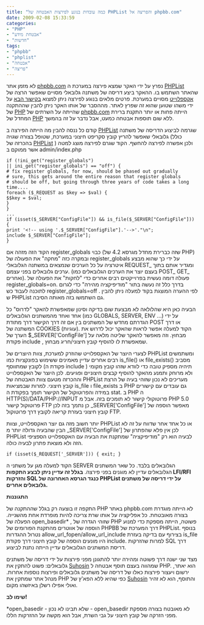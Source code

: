 ```yaml
---
title: "כמה עובדות בנוגע לפירצות האבטחה של PHPList והפריצה אל phpbb.com"
date: 2009-02-08 15:33:59
categories: 
- "PHP"
- "אבטחת מידע"
- "חדשות"
tags: 
- "phpbb"
- "phplist"
- "אבטחה"
- "פריצה"
---
```


לא מזמן אתר <a href="http://www.phpbb.com" target="_blank">phpbb.com</a> נפרץ על ידי האקר שמצא פירצה במערכת ה <a href="http://www.phplist.com" target="_blank">PHPList</a> שהאתר השתמש בו. ההאקר ביצע דריסה של משתנה גלובאלי מסויים שאפשר הרצה של <a href="http://www.milw0rm.com/exploits/7778" target="_blank">אקספלוייט</a> מסויים במערכת. פרטים מלאים בנוגע לפירצה ניתן למצוא <a href="http://hackedphpbb.blogspot.com/2009/01/place-holder.html" target="_blank">בקישור הבא</a> על ידי משהו שטוען שהוא זה שפרץ לאתר. מההסבר של אותו האקר ניתן להבין שההתקנה של <a href="http://www.php.net" target="_blank">PHP</a> שהייתה על השרתים של <a href="http://www.phpbb.com" target="_blank">phpbb.com</a> הייתה פחות או יותר התקנת ברירת המחדל של <a href="http://www.php.net" target="_blank">PHP</a> ללא שום תוספות אבטחה כמעט, אבל נדבר על זה בהמשך.

<!--more-->קודם כל ננסה להבין מה הייתה הפירצה ב <a href="http://www.phplist.com" target="_blank">PHPList</a> שגרמה לביצוע הדריסה של משתנה גלובאלי שאפשר להריץ קובץ סקריפט חיצוני במערכת, שטופל בצורה שגויה (כולל בהכרזה של <a href="http://www.phplist.com" target="_blank">PHPList</a> ) ולכן אפשרה לפירצה להחשף. הקוד שגרם לפירצה מוצג למטה אשר ממוקם ב admin/index.php

```
if (!ini_get("register_globals")
|| ini_get("register_globals") == "off") {
# fix register globals, for now, should be phased out gradually
# sure, this gets around the entire reason that register globals
# should be off, but going through three years of code takes a long time....
foreach ($_REQUEST as $key => $val) {
$$key = $val;
}
}
...
if (isset($_SERVER["ConfigFile"]) && is_file($_SERVER["ConfigFile"])) {
print '<!-- using '.$_SERVER["ConfigFile"].'-->'."\n";
include $_SERVER["ConfigFile"];
}
```

הקוד הזה מזהה אם register_globals כבוי (שזה כברירת מחדל מגרסא 4.2 של PHP) ובמקרה כזה "מחקה" את הפעולה של register_globals על ידי כך שהוא מבצע איטרציה על כל הערכים שנמצאים במשתנה הגלובאלי REQUEST_ ומגדיר אותם בתוך ערכים גלובאלים בפני עצמם. (בעצם יוצר את הערכים הגלובאלים כמו POST_ GET_ ואחרים). פעולה דומה נעשית בפרוייקטים רבים אחרים כדי "לחקות" את הפעולה של register_globals=on. בדרך כלל זה נעשה בתור "מודיפיקציה מהירה" כדי לגרום לתוכנה לעבוד כש register_globals=off . לפי ההערה המוצגת בקוד למעלה ניתן להבין ש PHPList גם השתמשו בזה מאותה הסיבה.

הבעיה כאן היא שהלולאה לא מבצעת שום בדיקה וסינון שמאפשרת להאקר "לדרוס" כל אחד ואחד מהמשתנים הגלובאלים (כמו GLOBALS, SERVER, ENV ...) על ידי הגדרתם מחדש של המשתנים בין אם זה דרך הקישור דרך מתודת POST או דרך המשתנה של COOKIES (עוגיות). הקוד למעלה אפשר לראות שהאקר יכול לדרוש את הערך של $_SERVER['ConfigFile'] מבחוץ. וזה מאפשר להאקר שליטה מלאה על פקודת include , שמאפשרת לו להוסיף קובץ חיצוני/חריג מבחוץ.

לצערי היוצר של האקספלוייט שהוזרק למערכת, צוות היוצרים של PHPList ומשתמשים רבים אחרים עדיין מאמינים ששימוש בפונקציות כמו is_file() או file_exists() מסביב לקובץ שמתווסף (פקודת ה include ) תיהיה מספיק טובה כדי לוודא שזהו קובץ מקומי ולא מרוחק ותמנע מהאקר להוסיף קבצים חיצוניים ופגיעים. לכן היוצר של האקספלוייט וההכרזה מטעם צוות האבטחה של PHPList מעריכים לא נכון שזוהי בעיה של הרצת קובץ חיצוני. למרות שבמציאות is_file ו file_exists ב PHP גם עובדים עם קישורים במידה והפרוטוקול של הקישור תומך בפקודת ה stat. ב PHP ה HTTP(S)/DATA/PHP://INPUT פרוטוקולי קישור לא תומכים בזה. אבל מ PHP 5.0 פרוטוקול קישור FTP כן נתמך בזה לכן _SERVER['ConfigFile'] מאפשר הוספה של קובץ חיצוני בעזרת קריאה לקובץ דרך פרוטוקול FTP.

יותר חשוב מזה גם יוצר האקספלוייט, וצוות PHPList או כל אחד אחר שדווח על זה לא הבין שהבעיה גדולה יותר מ _SERVER['ConfigFile'] לכן אין פלא שהפתרון של PHPList לבעיה הוא רק "מודיפיקציה" שמתקנת את הבעיה עם האקספלוייט הספציפי הזה ולא מוצאת פתרון לבעיה כולה.

```
if (isset($_REQUEST['_SERVER'])) { exit; }
```

הקוד למעלה מגן על משתני ה SERVER הגלובאלים בלבד. כל שאר המשתנים הגלובאלים עדיין לא מוגנים בפני פירצה. <strong>בגלל זה עדיין ניתן לבצע התקפות LFI/RFI והזרקות SQL כנגד הגרסא האחרונה של PHPList על ידי דריסה של משתנים גלובאלים אחרים.</strong>

<strong>התגוננות</strong>

התקפה זו בוצעה רק בגלל שההתקנה של PHP באתר phpbb.com לא הייתה מוגדרת בצורה מאובטחת. כל אפליקציה על אותו שרת צריכה להיות מופרדת אחת מהשנייה. הפעלה של open_basedir* , שזוהי הגדרה של PHP פשוטה, הייתה מספקת כדי למנוע הוספה של אווטרים מהתקנת הפורומים של PHPBB דרך המערכת של PHPList. בנוסף נטרול ההגדרות allow_url_fopen/allow_url_include בצירוף עם בדיקה בעזרת is_file היו מונעים הוספה של קובץ חיצוני דרך פקודת include. למרות שהזרקות SQL דרך דריסת המשתנים הגלובאלים עדיין הייתה נתנת לביצוע.

מצד שני ישנה דרך פשוטה ומהירה יותר להתגונן מפני פירצות על ידי דריסה של משתנים גלובאלים: פשוט להתקין את <a href="http://www.suhosin.org/">Suhosin</a> שמהווה בעצם תוסף אבטחה ל PHP. הוא יאתר, ירשום ויעצור פירצות כאלו של דריסה של משתנים גלובאלים ופירצות נוספות אחרות. מנהל אתר שמתקין את PHP כפי שהיא ללא הפא'ץ של <a href="http://www.suhosin.org/">Suhosin</a> והתוסף, הוא לא זהיר ואולי אפילו רשלן באיזשהו מקום.

<strong>שימו לב!</strong>

*open_basedir - שלא תבינו לא נכון - open_basedir לא מאובטח בצורה מספקת מפני הזרקה של קובץ חיצוני על גבי השרת, אבל הוא מקשה על ההזרקות הללו.

